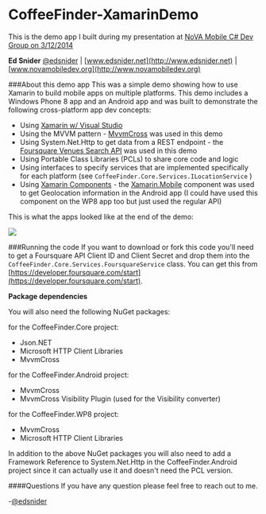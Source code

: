 CoffeeFinder-XamarinDemo
========================

This is the demo app I built during my presentation at [NoVA Mobile C# Dev Group on 3/12/2014](http://forums.xamarin.com/discussion/12518/march-12-northern-virginia-mobile-c-developers-group-first-meeting#latest)

**Ed Snider** [@edsnider](http://www.twitter.com/edsnider) | [www.edsnider.net](http://www.edsnider.net) | [www.novamobiledev.org](http://www.novamobiledev.org)

###About this demo app
This was a simple demo showing how to use Xamarin to build mobile apps on multiple platforms.  This demo includes a Windows Phone 8 app and an Android app and was built to demonstrate the following cross-platform app dev concepts:

- Using [Xamarin w/ Visual Studio](http://xamarin.com/visual-studio)
- Using the MVVM pattern - [MvvmCross](https://github.com/MvvmCross/MvvmCross) was used in this demo
- Using System.Net.Http to get data from a REST endpoint - the [Foursquare Venues Search API](https://developer.foursquare.com/docs/venues/search) was used in this demo
- Using Portable Class Libraries (PCLs) to share core code and logic
- Using interfaces to specify services that are implemented specifically for each platform (see `CoffeeFinder.Core.Services.ILocationService` ) 
- Using [Xamarin Components](http://components.xamarin.com/) - the [Xamarin.Mobile](http://components.xamarin.com/view/xamarin.mobile/) component was used to get Geolocation information in the Android app (I could have used this component on the WP8 app too but just used the regular API) 

This is what the apps looked like at the end of the demo:

![](http://edsnider.files.wordpress.com/2014/03/coffeefinderscreenshots.png)

###Running the code
If you want to download or fork this code you'll need to get a Foursquare API Client ID and Client Secret and drop them into the `CoffeeFinder.Core.Services.FoursquareService` class.  You can get this from [https://developer.foursquare.com/start](https://developer.foursquare.com/start). 

**Package dependencies**

You will also need the following NuGet packages:

for the CoffeeFinder.Core project:

- Json.NET
- Microsoft HTTP Client Libraries
- MvvmCross

for the CoffeeFinder.Android project:

- MvvmCross
- MvvmCross Visibility Plugin (used for the Visibility converter)

for the CoffeeFinder.WP8 project:

- MvvmCross
- Microsoft HTTP Client Libraries

In addition to the above NuGet packages you will also need to add a Framework Reference to System.Net.Http in the CoffeeFinder.Android project since it can actually use it and doesn't need the PCL version.

####Questions
If you have any question please feel free to reach out to me.

-[@edsnider](http://www.twitter.com/edsnider)